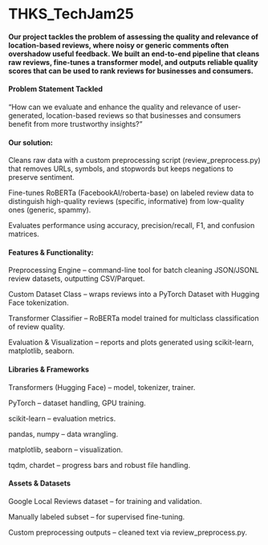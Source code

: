# THKS_TechJam25

#### Our project tackles the problem of assessing the quality and relevance of location-based reviews, where noisy or generic comments often overshadow useful feedback. We built an end-to-end pipeline that cleans raw reviews, fine-tunes a transformer model, and outputs reliable quality scores that can be used to rank reviews for businesses and consumers.

#### Problem Statement Tackled

“How can we evaluate and enhance the quality and relevance of user-generated, location-based reviews so that businesses and consumers benefit from more trustworthy insights?”

#### Our solution:

Cleans raw data with a custom preprocessing script (review_preprocess.py) that removes URLs, symbols, and stopwords but keeps negations to preserve sentiment.

Fine-tunes RoBERTa (FacebookAI/roberta-base) on labeled review data to distinguish high-quality reviews (specific, informative) from low-quality ones (generic, spammy).

Evaluates performance using accuracy, precision/recall, F1, and confusion matrices.

#### Features & Functionality:

Preprocessing Engine – command-line tool for batch cleaning JSON/JSONL review datasets, outputting CSV/Parquet.

Custom Dataset Class – wraps reviews into a PyTorch Dataset with Hugging Face tokenization.

Transformer Classifier – RoBERTa model trained for multiclass classification of review quality.

Evaluation & Visualization – reports and plots generated using scikit-learn, matplotlib, seaborn.

#### Libraries & Frameworks

Transformers (Hugging Face) – model, tokenizer, trainer.

PyTorch – dataset handling, GPU training.

scikit-learn – evaluation metrics.

pandas, numpy – data wrangling.

matplotlib, seaborn – visualization.

tqdm, chardet – progress bars and robust file handling.

#### Assets & Datasets

Google Local Reviews dataset – for training and validation.

Manually labeled subset – for supervised fine-tuning.

Custom preprocessing outputs – cleaned text via review_preprocess.py.

